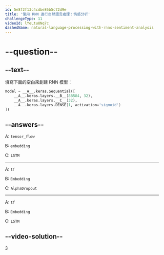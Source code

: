 ```yaml
---
id: 5e8f2f13c4cdbe86b5c72d9e
title: '使用 RNN 進行自然語言處理：情感分析'
challengeType: 11
videoId: lYeLtu8Nq7c
dashedName: natural-language-processing-with-rnns-sentiment-analysis
---
```


# --question--

## --text--

填寫下面的空白來創建 RNN 模型：

```py
model = __A__.keras.Sequential([
    __A__.keras.layers.__B__(88584, 32),
    __A__.keras.layers.__C__(32),
    __A__.keras.layers.DENSE(1, activation='sigmoid')
])
```

## --answers--

A: `tensor_flow`

B: `embedding`

C: `LSTM`

---

A: `tf`

B: `Embedding`

C: `AlphaDropout`

---

A: `tf`

B: `Embedding`

C: `LSTM`

## --video-solution--

3


